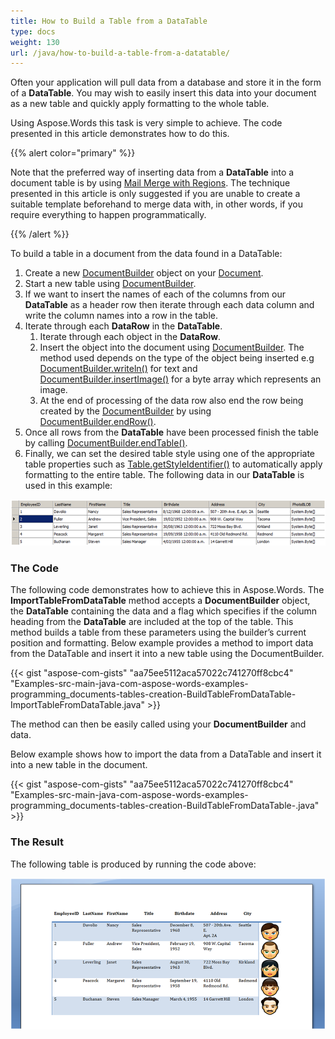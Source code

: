 ```yaml
---
title: How to Build a Table from a DataTable
type: docs
weight: 130
url: /java/how-to-build-a-table-from-a-datatable/
---
```


Often your application will pull data from a database and store it in the form of a **DataTable**. You may wish to easily insert this data into your document as a new table and quickly apply formatting to the whole table.

Using Aspose.Words this task is very simple to achieve. The code presented in this article demonstrates how to do this.

{{% alert color="primary" %}} 

Note that the preferred way of inserting data from a **DataTable** into a document table is by using [Mail Merge with Regions](/words/java/about-mail-merge/#aboutmailmerge-mailmergewithregionsexplained). The technique presented in this article is only suggested if you are unable to create a suitable template beforehand to merge data with, in other words, if you require everything to happen programmatically.

{{% /alert %}} 

To build a table in a document from the data found in a DataTable:

1. Create a new [DocumentBuilder](https://apireference.aspose.com/net/words/aspose.words/documentbuilder) object on your [Document](https://apireference.aspose.com/net/words/aspose.words/document).
1. Start a new table using [DocumentBuilder](https://apireference.aspose.com/net/words/aspose.words/documentbuilder).
1. If we want to insert the names of each of the columns from our **DataTable** as a header row then iterate through each data column and write the column names into a row in the table.
1. Iterate through each **DataRow** in the **DataTable**.
   1. Iterate through each object in the **DataRow**.
   1. Insert the object into the document using [DocumentBuilder](https://apireference.aspose.com/net/words/aspose.words/documentbuilder). The method used depends on the type of the object being inserted e.g [DocumentBuilder.writeln()](https://apireference.aspose.com/net/words/aspose.words/documentbuilder/methods/writeln) for text and [DocumentBuilder.insertImage()](https://apireference.aspose.com/net/words/aspose.words/documentbuilder/methods/insertimage) for a byte array which represents an image.
   1. At the end of processing of the data row also end the row being created by the [DocumentBuilder](https://apireference.aspose.com/net/words/aspose.words/documentbuilder) by using [DocumentBuilder.endRow()](https://apireference.aspose.com/net/words/aspose.words/documentbuilder/methods/endrow).
1. Once all rows from the **DataTable** have been processed finish the table by calling [DocumentBuilder.endTable()](https://apireference.aspose.com/net/words/aspose.words/documentbuilder/methods/endtable).
1. Finally, we can set the desired table style using one of the appropriate table properties such as [Table.getStyleIdentifier()](https://apireference.aspose.com/java/words/com.aspose.words/tablestyle#StyleIdentifier) to automatically apply formatting to the entire table.
   The following data in our **DataTable** is used in this example: 

![todo:image_alt_text](how-to-build-a-table-from-a-datatable_1.png)

### **The Code**

The following code demonstrates how to achieve this in Aspose.Words. The **ImportTableFromDataTable** method accepts a **DocumentBuilder** object, the **DataTable** containing the data and a flag which specifies if the column heading from the **DataTable** are included at the top of the table. This method builds a table from these parameters using the builder’s current position and formatting. Below example provides a method to import data from the DataTable and insert it into a new table using the DocumentBuilder.

{{< gist "aspose-com-gists" "aa75ee5112aca57022c741270ff8cbc4" "Examples-src-main-java-com-aspose-words-examples-programming_documents-tables-creation-BuildTableFromDataTable-ImportTableFromDataTable.java" >}}

The method can then be easily called using your **DocumentBuilder** and data.

Below example shows how to import the data from a DataTable and insert it into a new table in the document.

{{< gist "aspose-com-gists" "aa75ee5112aca57022c741270ff8cbc4" "Examples-src-main-java-com-aspose-words-examples-programming_documents-tables-creation-BuildTableFromDataTable-.java" >}}

### **The Result**

The following table is produced by running the code above:

![todo:image_alt_text](how-to-build-a-table-from-a-datatable_2.png)
